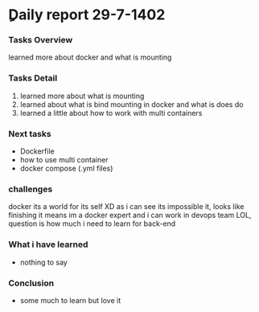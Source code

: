 # ِDaily report  29-7-1402

### Tasks Overview
learned more about docker and what is mounting


  

### Tasks Detail
1. learned more about what is mounting
2. learned about what is bind mounting in docker and what is does do
3. learned a little about how to work with multi containers 



### Next tasks
* Dockerfile
* how to use multi container
* docker compose (.yml files)



### challenges
docker its a world for its self XD as i can see its impossible it,
looks like finishing it means im a docker expert and i can work in devops team LOL,
question is how much i need to learn for back-end

### What i have learned
* nothing to say

### Conclusion
* some much to learn but love it
